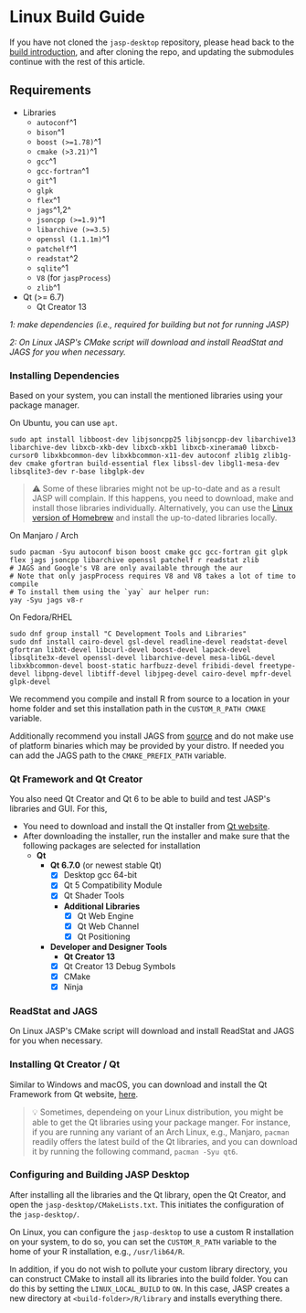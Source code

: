 # Linux Build Guide

If you have not cloned the `jasp-desktop` repository, please head back to the [build introduction](jasp-building-guide.md), and after cloning the repo, and updating the submodules continue with the rest of this article.

## Requirements

- Libraries
	- `autoconf`^1
	- `bison`^1
	- `boost (>=1.78)`^1
	- `cmake (>3.21)`^1
	- `gcc`^1
	- `gcc-fortran`^1
	- `git`^1
	- `glpk`
	- `flex`^1
	- `jags`^1,2^
	- `jsoncpp (>=1.9)`^1
	- `libarchive (>=3.5)`
	- `openssl (1.1.1m)`^1
	- `patchelf`^1
	- `readstat`^2
	- `sqlite`^1
	- `V8` (for `jaspProcess`)
	- `zlib`^1
- Qt (>= 6.7)
	- Qt Creator 13

*1: make dependencies (i.e., required for building but not for running JASP)*

*2: On Linux JASP's CMake script will download and install ReadStat and JAGS
for you when necessary.*

### Installing Dependencies

Based on your system, you can install the mentioned libraries using your package manager.

On Ubuntu, you can use `apt`.

```
sudo apt install libboost-dev libjsoncpp25 libjsoncpp-dev libarchive13 libarchive-dev libxcb-xkb-dev libxcb-xkb1 libxcb-xinerama0 libxcb-cursor0 libxkbcommon-dev libxkbcommon-x11-dev autoconf zlib1g zlib1g-dev cmake gfortran build-essential flex libssl-dev libgl1-mesa-dev libsqlite3-dev r-base libglpk-dev
```

> ⚠️ Some of these libraries might not be up-to-date and as a result JASP will complain. If this happens, you need to download, make and install those libraries individually. Alternatively, you can use the [Linux version of Homebrew](https://docs.brew.sh/Homebrew-on-Linux) and install the up-to-dated libraries locally.

On Manjaro / Arch

```
sudo pacman -Syu autoconf bison boost cmake gcc gcc-fortran git glpk flex jags jsoncpp libarchive openssl patchelf r readstat zlib
# JAGS and Google's V8 are only available through the aur
# Note that only jaspProcess requires V8 and V8 takes a lot of time to compile
# To install them using the `yay` aur helper run:
yay -Syu jags v8-r
```

On Fedora/RHEL

```
sudo dnf group install "C Development Tools and Libraries"
sudo dnf install cairo-devel gsl-devel readline-devel readstat-devel gfortran libXt-devel libcurl-devel boost-devel lapack-devel libsqlite3x-devel openssl-devel libarchive-devel mesa-libGL-devel libxkbcommon-devel boost-static harfbuzz-devel fribidi-devel freetype-devel libpng-devel libtiff-devel libjpeg-devel cairo-devel mpfr-devel glpk-devel
```

We recommend you compile and install R from source to a location in your home folder and set this installation path in the `CUSTOM_R_PATH CMAKE` variable. 

Additionally recommend you install JAGS from [source](https://mcmc-jags.sourceforge.io/) and do not make use of platform binaries which may be provided by your distro. If needed you can add the JAGS path to the `CMAKE_PREFIX_PATH` variable.


### Qt Framework and Qt Creator

You also need Qt Creator and Qt 6 to be able to build and test JASP's libraries and GUI. For this, 

- You need to download and install the Qt installer from [Qt website](https://www.qt.io/download).
- After downloading the installer, run the installer and make sure that the following packages are selected for installation
	- **Qt**
		- **Qt 6.7.0** (or newest stable Qt)
			- [x] Desktop gcc 64-bit
			- [x] Qt 5 Compatibility Module
			- [x] Qt Shader Tools 
			- **Additional Libraries**
				- [x] Qt Web Engine
				- [x] Qt Web Channel
				- [x] Qt Positioning
		- **Developer and Designer Tools**
			- **Qt Creator 13**
			- [x] Qt Creator 13 Debug Symbols
			- [x] CMake
			- [x] Ninja

### ReadStat and JAGS

On Linux JASP's CMake script will download and install ReadStat and JAGS for you when necessary.

### Installing Qt Creator / Qt

Similar to Windows and macOS, you can download and install the Qt Framework from Qt website, [here](https://www.qt.io/download). 

> 💡 Sometimes, dependeing on your Linux distribution, you might be able to get the Qt libraries using your package manger. For instance, if you are running any variant of an Arch Linux, e.g., Manjaro, `pacman` readily offers the latest build of the Qt libraries, and you can download it by running the following command, `pacman -Syu qt6`.

### Configuring and Building JASP Desktop

After installing all the libraries and the Qt library, open the Qt Creator, and open the `jasp-desktop/CMakeLists.txt`. This initiates the configuration of the `jasp-desktop/`. 

On Linux, you can configure the `jasp-desktop` to use a custom R installation on your system, to do so, you can set the `CUSTOM_R_PATH` variable to the home of your R installation, e.g., `/usr/lib64/R`.

In addition, if you do not wish to pollute your custom library directory, you can construct CMake to install all its libraries into the build folder. You can do this by setting the `LINUX_LOCAL_BUILD` to `ON`. In this case, JASP creates a new directory at `<build-folder>/R/library` and installs everything there.
